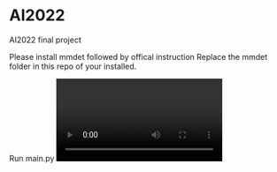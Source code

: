 # AI2022
AI2022 final project

Please install mmdet followed by offical instruction
Replace the mmdet folder in this repo of your installed.

Run main.py <video> detect --<show or out>
